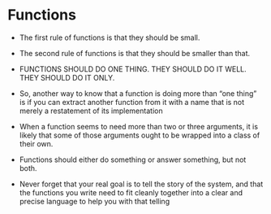 # Functions
<!-- TOC -->

- The first rule of functions is that they should be small.

-  The second rule of functions is that
they should be smaller than that.

- FUNCTIONS SHOULD DO ONE THING. THEY SHOULD DO IT WELL. THEY SHOULD DO IT ONLY.

- So, another way to know that a function is doing more than “one thing” is if you can extract another function from it with a name that is not merely a restatement of its implementation

- When a function seems to need more than two or three arguments, it is likely that some of those arguments ought to be wrapped into a class of their own.

- Functions should either do something or answer something, but not both.

- Never forget that your real goal is to tell the story of the system, and that the functions
you write need to fit cleanly together into a clear and precise language to help you with
that telling